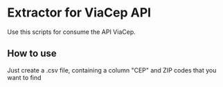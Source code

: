 Extractor for ViaCep API
===========================

Use this scripts for consume the API ViaCep.

How to use
------------

Just create a .csv file, containing a column "CEP" and ZIP codes that you want to find

``` 
```

